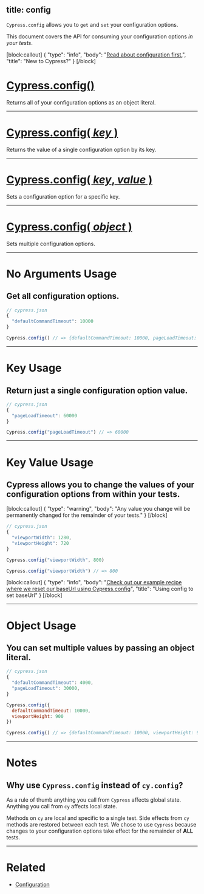 title: config
---

`Cypress.config` allows you to `get` and `set` your configuration options.

This document covers the API for consuming your configuration options *in your tests*.

[block:callout]
{
  "type": "info",
  "body": "[Read about configuration first.](https://on.cypress.io/guides/configuration)",
  "title": "New to Cypress?"
}
[/block]

# [Cypress.config()](#section-no-arguments-usage)

Returns all of your configuration options as an object literal.

***

# [Cypress.config( *key* )](#section-key-usage)

Returns the value of a single configuration option by its key.

***

# [Cypress.config( *key*, *value* )](#section-key-value-usage)

Sets a configuration option for a specific key.

***

# [Cypress.config( *object* )](#section-object-usage)

Sets multiple configuration options.

***

# No Arguments Usage

## Get all configuration options.

```javascript
// cypress.json
{
  "defaultCommandTimeout": 10000
}
```

```javascript
Cypress.config() // => {defaultCommandTimeout: 10000, pageLoadTimeout: 30000, ...}
```

***

# Key Usage

## Return just a single configuration option value.

```javascript
// cypress.json
{
  "pageLoadTimeout": 60000
}
```

```javascript
Cypress.config("pageLoadTimeout") // => 60000
```

***

# Key Value Usage

## Cypress allows you to change the values of your configuration options from within your tests.

[block:callout]
{
  "type": "warning",
  "body": "Any value you change will be permanently changed for the remainder of your tests."
}
[/block]

```javascript
// cypress.json
{
  "viewportWidth": 1280,
  "viewportHeight": 720
}
```

```javascript
Cypress.config("viewportWidth", 800)

Cypress.config("viewportWidth") // => 800
```

[block:callout]
{
  "type": "info",
  "body": "[Check out our example recipe where we reset our baseUrl using Cypress.config](https://github.com/cypress-io/cypress-example-recipes/blob/master/cypress/integration/logging_in_single_sign_on_spec.js)",
  "title": "Using config to set baseUrl"
}
[/block]

***

# Object Usage

## You can set multiple values by passing an object literal.

```javascript
// cypress.json
{
  "defaultCommandTimeout": 4000,
  "pageLoadTimeout": 30000,
}
```

```javascript
Cypress.config({
  defaultCommandTimeout: 10000,
  viewportHeight: 900
})

Cypress.config() // => {defaultCommandTimeout: 10000, viewportHeight: 900, ...}
```

***

# Notes

## Why use `Cypress.config` instead of `cy.config`?

As a rule of thumb anything you call from `Cypress` affects global state. Anything you call from `cy` affects local state.

Methods on `cy` are local and specific to a single test. Side effects from `cy` methods are restored between each test. We chose to use `Cypress` because changes to your configuration options take effect for the remainder of **ALL** tests.

***

# Related

- [Configuration](https://on.cypress.io/guides/configuration)
